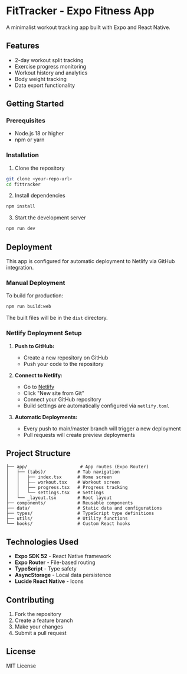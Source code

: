# FitTracker - Expo Fitness App

A minimalist workout tracking app built with Expo and React Native.

## Features

- 2-day workout split tracking
- Exercise progress monitoring
- Workout history and analytics
- Body weight tracking
- Data export functionality

## Getting Started

### Prerequisites

- Node.js 18 or higher
- npm or yarn

### Installation

1. Clone the repository
```bash
git clone <your-repo-url>
cd fittracker
```

2. Install dependencies
```bash
npm install
```

3. Start the development server
```bash
npm run dev
```

## Deployment

This app is configured for automatic deployment to Netlify via GitHub integration.

### Manual Deployment

To build for production:

```bash
npm run build:web
```

The built files will be in the `dist` directory.

### Netlify Deployment Setup

1. **Push to GitHub:**
   - Create a new repository on GitHub
   - Push your code to the repository

2. **Connect to Netlify:**
   - Go to [Netlify](https://netlify.com)
   - Click "New site from Git"
   - Connect your GitHub repository
   - Build settings are automatically configured via `netlify.toml`

3. **Automatic Deployments:**
   - Every push to main/master branch will trigger a new deployment
   - Pull requests will create preview deployments

## Project Structure

```
├── app/                    # App routes (Expo Router)
│   ├── (tabs)/            # Tab navigation
│   │   ├── index.tsx      # Home screen
│   │   ├── workout.tsx    # Workout screen
│   │   ├── progress.tsx   # Progress tracking
│   │   └── settings.tsx   # Settings
│   └── _layout.tsx        # Root layout
├── components/            # Reusable components
├── data/                  # Static data and configurations
├── types/                 # TypeScript type definitions
├── utils/                 # Utility functions
└── hooks/                 # Custom React hooks
```

## Technologies Used

- **Expo SDK 52** - React Native framework
- **Expo Router** - File-based routing
- **TypeScript** - Type safety
- **AsyncStorage** - Local data persistence
- **Lucide React Native** - Icons

## Contributing

1. Fork the repository
2. Create a feature branch
3. Make your changes
4. Submit a pull request

## License

MIT License